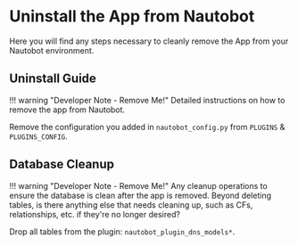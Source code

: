 # Uninstall the App from Nautobot

Here you will find any steps necessary to cleanly remove the App from your Nautobot environment.

## Uninstall Guide

!!! warning "Developer Note - Remove Me!"
    Detailed instructions on how to remove the app from Nautobot.

Remove the configuration you added in `nautobot_config.py` from `PLUGINS` & `PLUGINS_CONFIG`.

## Database Cleanup

!!! warning "Developer Note - Remove Me!"
    Any cleanup operations to ensure the database is clean after the app is removed. Beyond deleting tables, is there anything else that needs cleaning up, such as CFs, relationships, etc. if they're no longer desired?

Drop all tables from the plugin: `nautobot_plugin_dns_models*`.
